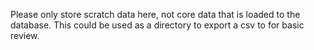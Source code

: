 Please only store scratch data here, not core data that is loaded to the database. This could be used as a directory to export a csv to for basic review. 
